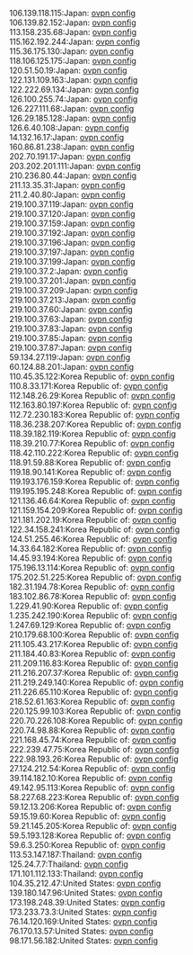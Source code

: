 106.139.118.115:Japan: [ovpn config](vpn/106_139_118_115.ovpn)  
106.139.82.152:Japan: [ovpn config](vpn/106_139_82_152.ovpn)  
113.158.235.68:Japan: [ovpn config](vpn/113_158_235_68.ovpn)  
115.162.192.244:Japan: [ovpn config](vpn/115_162_192_244.ovpn)  
115.36.175.130:Japan: [ovpn config](vpn/115_36_175_130.ovpn)  
118.106.125.175:Japan: [ovpn config](vpn/118_106_125_175.ovpn)  
120.51.50.19:Japan: [ovpn config](vpn/120_51_50_19.ovpn)  
122.131.109.163:Japan: [ovpn config](vpn/122_131_109_163.ovpn)  
122.222.69.134:Japan: [ovpn config](vpn/122_222_69_134.ovpn)  
126.100.255.74:Japan: [ovpn config](vpn/126_100_255_74.ovpn)  
126.227.111.68:Japan: [ovpn config](vpn/126_227_111_68.ovpn)  
126.29.185.128:Japan: [ovpn config](vpn/126_29_185_128.ovpn)  
126.6.40.108:Japan: [ovpn config](vpn/126_6_40_108.ovpn)  
14.132.16.17:Japan: [ovpn config](vpn/14_132_16_17.ovpn)  
160.86.81.238:Japan: [ovpn config](vpn/160_86_81_238.ovpn)  
202.70.191.17:Japan: [ovpn config](vpn/202_70_191_17.ovpn)  
203.202.201.111:Japan: [ovpn config](vpn/203_202_201_111.ovpn)  
210.236.80.44:Japan: [ovpn config](vpn/210_236_80_44.ovpn)  
211.13.35.31:Japan: [ovpn config](vpn/211_13_35_31.ovpn)  
211.2.40.80:Japan: [ovpn config](vpn/211_2_40_80.ovpn)  
219.100.37.119:Japan: [ovpn config](vpn/219_100_37_119.ovpn)  
219.100.37.120:Japan: [ovpn config](vpn/219_100_37_120.ovpn)  
219.100.37.159:Japan: [ovpn config](vpn/219_100_37_159.ovpn)  
219.100.37.192:Japan: [ovpn config](vpn/219_100_37_192.ovpn)  
219.100.37.196:Japan: [ovpn config](vpn/219_100_37_196.ovpn)  
219.100.37.197:Japan: [ovpn config](vpn/219_100_37_197.ovpn)  
219.100.37.199:Japan: [ovpn config](vpn/219_100_37_199.ovpn)  
219.100.37.2:Japan: [ovpn config](vpn/219_100_37_2.ovpn)  
219.100.37.201:Japan: [ovpn config](vpn/219_100_37_201.ovpn)  
219.100.37.209:Japan: [ovpn config](vpn/219_100_37_209.ovpn)  
219.100.37.213:Japan: [ovpn config](vpn/219_100_37_213.ovpn)  
219.100.37.60:Japan: [ovpn config](vpn/219_100_37_60.ovpn)  
219.100.37.63:Japan: [ovpn config](vpn/219_100_37_63.ovpn)  
219.100.37.83:Japan: [ovpn config](vpn/219_100_37_83.ovpn)  
219.100.37.85:Japan: [ovpn config](vpn/219_100_37_85.ovpn)  
219.100.37.87:Japan: [ovpn config](vpn/219_100_37_87.ovpn)  
59.134.27.119:Japan: [ovpn config](vpn/59_134_27_119.ovpn)  
60.124.88.201:Japan: [ovpn config](vpn/60_124_88_201.ovpn)  
110.45.35.122:Korea Republic of: [ovpn config](vpn/110_45_35_122.ovpn)  
110.8.33.171:Korea Republic of: [ovpn config](vpn/110_8_33_171.ovpn)  
112.148.26.29:Korea Republic of: [ovpn config](vpn/112_148_26_29.ovpn)  
112.163.80.197:Korea Republic of: [ovpn config](vpn/112_163_80_197.ovpn)  
112.72.230.183:Korea Republic of: [ovpn config](vpn/112_72_230_183.ovpn)  
118.36.238.207:Korea Republic of: [ovpn config](vpn/118_36_238_207.ovpn)  
118.39.182.119:Korea Republic of: [ovpn config](vpn/118_39_182_119.ovpn)  
118.39.210.77:Korea Republic of: [ovpn config](vpn/118_39_210_77.ovpn)  
118.42.110.222:Korea Republic of: [ovpn config](vpn/118_42_110_222.ovpn)  
118.91.59.88:Korea Republic of: [ovpn config](vpn/118_91_59_88.ovpn)  
119.18.90.141:Korea Republic of: [ovpn config](vpn/119_18_90_141.ovpn)  
119.193.176.159:Korea Republic of: [ovpn config](vpn/119_193_176_159.ovpn)  
119.195.195.248:Korea Republic of: [ovpn config](vpn/119_195_195_248.ovpn)  
121.136.46.64:Korea Republic of: [ovpn config](vpn/121_136_46_64.ovpn)  
121.159.154.209:Korea Republic of: [ovpn config](vpn/121_159_154_209.ovpn)  
121.181.202.19:Korea Republic of: [ovpn config](vpn/121_181_202_19.ovpn)  
122.34.158.241:Korea Republic of: [ovpn config](vpn/122_34_158_241.ovpn)  
124.51.255.46:Korea Republic of: [ovpn config](vpn/124_51_255_46.ovpn)  
14.33.64.182:Korea Republic of: [ovpn config](vpn/14_33_64_182.ovpn)  
14.45.93.194:Korea Republic of: [ovpn config](vpn/14_45_93_194.ovpn)  
175.196.13.114:Korea Republic of: [ovpn config](vpn/175_196_13_114.ovpn)  
175.202.51.225:Korea Republic of: [ovpn config](vpn/175_202_51_225.ovpn)  
182.31.194.78:Korea Republic of: [ovpn config](vpn/182_31_194_78.ovpn)  
183.102.86.78:Korea Republic of: [ovpn config](vpn/183_102_86_78.ovpn)  
1.229.41.90:Korea Republic of: [ovpn config](vpn/1_229_41_90.ovpn)  
1.235.242.190:Korea Republic of: [ovpn config](vpn/1_235_242_190.ovpn)  
1.247.69.129:Korea Republic of: [ovpn config](vpn/1_247_69_129.ovpn)  
210.179.68.100:Korea Republic of: [ovpn config](vpn/210_179_68_100.ovpn)  
211.105.43.217:Korea Republic of: [ovpn config](vpn/211_105_43_217.ovpn)  
211.184.40.83:Korea Republic of: [ovpn config](vpn/211_184_40_83.ovpn)  
211.209.116.83:Korea Republic of: [ovpn config](vpn/211_209_116_83.ovpn)  
211.216.207.37:Korea Republic of: [ovpn config](vpn/211_216_207_37.ovpn)  
211.219.249.140:Korea Republic of: [ovpn config](vpn/211_219_249_140.ovpn)  
211.226.65.110:Korea Republic of: [ovpn config](vpn/211_226_65_110.ovpn)  
218.52.61.163:Korea Republic of: [ovpn config](vpn/218_52_61_163.ovpn)  
220.125.99.103:Korea Republic of: [ovpn config](vpn/220_125_99_103.ovpn)  
220.70.226.108:Korea Republic of: [ovpn config](vpn/220_70_226_108.ovpn)  
220.74.98.88:Korea Republic of: [ovpn config](vpn/220_74_98_88.ovpn)  
221.168.45.74:Korea Republic of: [ovpn config](vpn/221_168_45_74.ovpn)  
222.239.47.75:Korea Republic of: [ovpn config](vpn/222_239_47_75.ovpn)  
222.98.193.26:Korea Republic of: [ovpn config](vpn/222_98_193_26.ovpn)  
27.124.212.54:Korea Republic of: [ovpn config](vpn/27_124_212_54.ovpn)  
39.114.182.10:Korea Republic of: [ovpn config](vpn/39_114_182_10.ovpn)  
49.142.95.113:Korea Republic of: [ovpn config](vpn/49_142_95_113.ovpn)  
58.227.68.223:Korea Republic of: [ovpn config](vpn/58_227_68_223.ovpn)  
59.12.13.206:Korea Republic of: [ovpn config](vpn/59_12_13_206.ovpn)  
59.15.19.60:Korea Republic of: [ovpn config](vpn/59_15_19_60.ovpn)  
59.21.145.205:Korea Republic of: [ovpn config](vpn/59_21_145_205.ovpn)  
59.5.193.128:Korea Republic of: [ovpn config](vpn/59_5_193_128.ovpn)  
59.6.3.250:Korea Republic of: [ovpn config](vpn/59_6_3_250.ovpn)  
113.53.147.187:Thailand: [ovpn config](vpn/113_53_147_187.ovpn)  
125.24.7.7:Thailand: [ovpn config](vpn/125_24_7_7.ovpn)  
171.101.112.133:Thailand: [ovpn config](vpn/171_101_112_133.ovpn)  
104.35.212.47:United States: [ovpn config](vpn/104_35_212_47.ovpn)  
139.180.147.96:United States: [ovpn config](vpn/139_180_147_96.ovpn)  
173.198.248.39:United States: [ovpn config](vpn/173_198_248_39.ovpn)  
173.233.73.3:United States: [ovpn config](vpn/173_233_73_3.ovpn)  
76.14.120.169:United States: [ovpn config](vpn/76_14_120_169.ovpn)  
76.170.13.57:United States: [ovpn config](vpn/76_170_13_57.ovpn)  
98.171.56.182:United States: [ovpn config](vpn/98_171_56_182.ovpn)  
